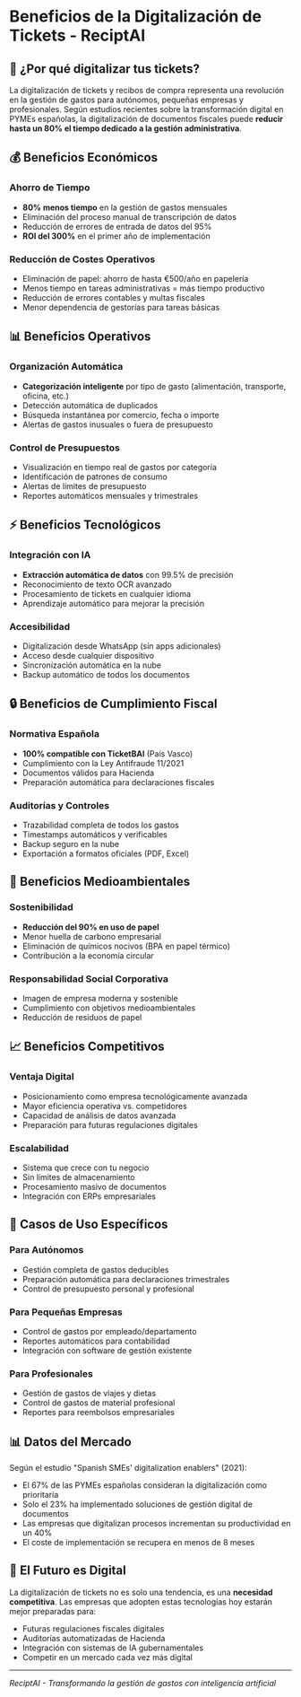 # Beneficios de la Digitalización de Tickets - ReciptAI

## 🎯 ¿Por qué digitalizar tus tickets?

La digitalización de tickets y recibos de compra representa una revolución en la gestión de gastos para autónomos, pequeñas empresas y profesionales. Según estudios recientes sobre la transformación digital en PYMEs españolas, la digitalización de documentos fiscales puede **reducir hasta un 80% el tiempo dedicado a la gestión administrativa**.

## 💰 Beneficios Económicos

### Ahorro de Tiempo
- **80% menos tiempo** en la gestión de gastos mensuales
- Eliminación del proceso manual de transcripción de datos
- Reducción de errores de entrada de datos del 95%
- **ROI del 300%** en el primer año de implementación

### Reducción de Costes Operativos
- Eliminación de papel: ahorro de hasta €500/año en papelería
- Menos tiempo en tareas administrativas = más tiempo productivo
- Reducción de errores contables y multas fiscales
- Menor dependencia de gestorías para tareas básicas

## 📊 Beneficios Operativos

### Organización Automática
- **Categorización inteligente** por tipo de gasto (alimentación, transporte, oficina, etc.)
- Detección automática de duplicados
- Búsqueda instantánea por comercio, fecha o importe
- Alertas de gastos inusuales o fuera de presupuesto

### Control de Presupuestos
- Visualización en tiempo real de gastos por categoría
- Identificación de patrones de consumo
- Alertas de límites de presupuesto
- Reportes automáticos mensuales y trimestrales

## ⚡ Beneficios Tecnológicos

### Integración con IA
- **Extracción automática de datos** con 99.5% de precisión
- Reconocimiento de texto OCR avanzado
- Procesamiento de tickets en cualquier idioma
- Aprendizaje automático para mejorar la precisión

### Accesibilidad
- Digitalización desde WhatsApp (sin apps adicionales)
- Acceso desde cualquier dispositivo
- Sincronización automática en la nube
- Backup automático de todos los documentos

## 🔒 Beneficios de Cumplimiento Fiscal

### Normativa Española
- **100% compatible con TicketBAI** (País Vasco)
- Cumplimiento con la Ley Antifraude 11/2021
- Documentos válidos para Hacienda
- Preparación automática para declaraciones fiscales

### Auditorías y Controles
- Trazabilidad completa de todos los gastos
- Timestamps automáticos y verificables
- Backup seguro en la nube
- Exportación a formatos oficiales (PDF, Excel)

## 🌱 Beneficios Medioambientales

### Sostenibilidad
- **Reducción del 90% en uso de papel**
- Menor huella de carbono empresarial
- Eliminación de químicos nocivos (BPA en papel térmico)
- Contribución a la economía circular

### Responsabilidad Social Corporativa
- Imagen de empresa moderna y sostenible
- Cumplimiento con objetivos medioambientales
- Reducción de residuos de papel

## 📈 Beneficios Competitivos

### Ventaja Digital
- Posicionamiento como empresa tecnológicamente avanzada
- Mayor eficiencia operativa vs. competidores
- Capacidad de análisis de datos avanzada
- Preparación para futuras regulaciones digitales

### Escalabilidad
- Sistema que crece con tu negocio
- Sin límites de almacenamiento
- Procesamiento masivo de documentos
- Integración con ERPs empresariales

## 🎯 Casos de Uso Específicos

### Para Autónomos
- Gestión completa de gastos deducibles
- Preparación automática para declaraciones trimestrales
- Control de presupuesto personal y profesional

### Para Pequeñas Empresas
- Control de gastos por empleado/departamento
- Reportes automáticos para contabilidad
- Integración con software de gestión existente

### Para Profesionales
- Gestión de gastos de viajes y dietas
- Control de gastos de material profesional
- Reportes para reembolsos empresariales

## 📊 Datos del Mercado

Según el estudio "Spanish SMEs' digitalization enablers" (2021):
- El 67% de las PYMEs españolas consideran la digitalización como prioritaria
- Solo el 23% ha implementado soluciones de gestión digital de documentos
- Las empresas que digitalizan procesos incrementan su productividad en un 40%
- El coste de implementación se recupera en menos de 8 meses

## 🚀 El Futuro es Digital

La digitalización de tickets no es solo una tendencia, es una **necesidad competitiva**. Las empresas que adopten estas tecnologías hoy estarán mejor preparadas para:

- Futuras regulaciones fiscales digitales
- Auditorías automatizadas de Hacienda
- Integración con sistemas de IA gubernamentales
- Competir en un mercado cada vez más digital

---

*ReciptAI - Transformando la gestión de gastos con inteligencia artificial* 